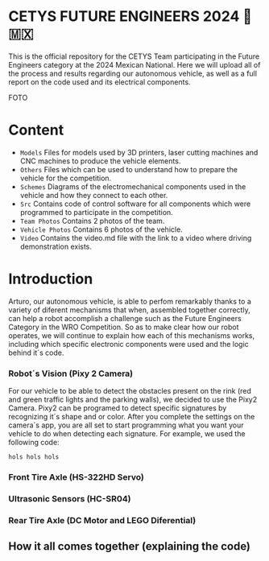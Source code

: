 # CETYS FUTURE ENGINEERS 2024 🤖 🇲🇽
This is the official repository for the CETYS Team participating in the Future Engineers category at the 2024 Mexican National. Here we will upload all of the process and results regarding our autonomous vehicle, as well as a full report on the code used and its electrical components.

FOTO

# Content
* `Models` Files for models used by 3D printers, laser cutting machines and CNC machines to produce the vehicle elements.
* `Others` Files which can be used to understand how to prepare the vehicle for the competition. 
* `Schemes` Diagrams of the electromechanical components used in the vehicle and how they connect to each other.
* `Src` Contains code of control software for all components which were programmed to participate in the competition.
* `Team Photos` Contains 2 photos of the team.
* `Vehicle Photos` Contains 6 photos of the vehicle.
* `Video` Contains the video.md file with the link to a video where driving demonstration exists.

# Introduction
Arturo, our autonomous vehicle, is able to perfom remarkably thanks to a variety of diferent mechanisms that when, assembled together correctly, can help a robot accomplish a challenge such as the Future Engineers Category in the WRO Competition. So as to make clear how our robot operates, we will continue to explain how each of this mechanisms works, including which specific electronic components were used and the logic behind it´s code.

### Robot´s Vision (Pixy 2 Camera)
  For our vehicle to be able to detect the obstacles present on the rink (red and green traffic lights and the parking walls), we decided to use the Pixy2 Camera. Pixy2 can be programed to detect specific signatures by recognizing it´s shape and or color. After you complete the settings on the camera´s app, you are all set to start programming what you want your vehicle to do when detecting each signature. For example, we used the following code:

  ```
hols hols hols
```
  
### Front Tire Axle (HS-322HD Servo)
### Ultrasonic Sensors (HC-SR04)
### Rear Tire Axle (DC Motor and LEGO Diferential)
## How it all comes together (explaining the code)
